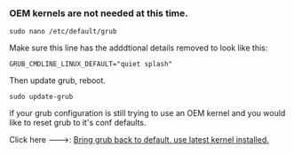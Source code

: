 ### OEM kernels are not needed at this time. 


```
sudo nano /etc/default/grub
```

Make sure this line has the adddtional details removed to look like this:
```
GRUB_CMDLINE_LINUX_DEFAULT="quiet splash"
```
Then update grub, reboot.

```
sudo update-grub
```
if your grub configuration is still trying to use an OEM kernel and you would like to reset grub to it's conf defaults.

Click here --->: [Bring grub back to default, use latest kernel installed.](https://github.com/FrameworkComputer/linux-docs/tree/main/ubuntu-kernel-switcher#bring-grub-back-to-default-use-latest-kernel-installed)
